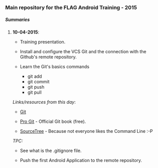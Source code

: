 ### Main repository for the FLAG Android Training - 2015

##### Summaries

1. **10-04-2015**:

	- Training presentation.
	
	- Install and configure the VCS Git and the connection with the Github's remote repository.	
	
	- Learn the Git's basics commands
		
		- git add
		- git commit
		- git push
		- git pull
		
	
	*Links/resources from this day*:
	
	- [Git](http://git-scm.com/)
	
	- [Pro Git](http://git-scm.com/book/en/v2) - Official Git book (free).
	
	- [SourceTree](http://www.sourcetreeapp.com/) - Because not everyone likes the Command Line :-P
	
	*TPC:*
	
	- See what is the .gitignore file.
	
	- Push the first Android Application to the remote repository.